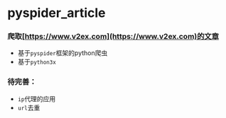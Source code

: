 # pyspider_article
### 爬取[https://www.v2ex.com](https://www.v2ex.com)的文章
- 基于`pyspider`框架的python爬虫
- 基于`python3x`
### 待完善：
- `ip`代理的应用
- `url`去重

